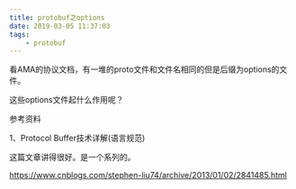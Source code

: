 ```yaml
---
title: protobuf之options
date: 2019-03-05 11:37:03
tags:
	- protobuf
---
```





看AMA的协议文档，有一堆的proto文件和文件名相同的但是后缀为options的文件。

这些options文件起什么作用呢？



参考资料

1、Protocol Buffer技术详解(语言规范)

这篇文章讲得很好。是一个系列的。

https://www.cnblogs.com/stephen-liu74/archive/2013/01/02/2841485.html
